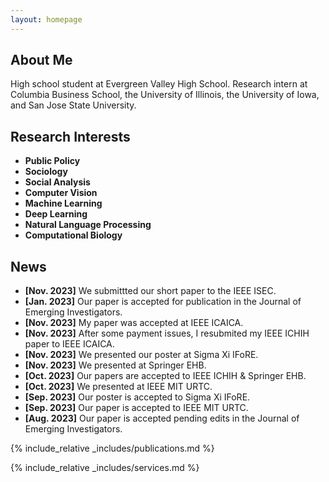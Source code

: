 ```yaml
---
layout: homepage
---
```


## About Me

High school student at Evergreen Valley High School. Research intern at Columbia Business School, the University of Illinois, the University of Iowa, and San Jose State University.

## Research Interests

- **Public Policy**
- **Sociology** 
- **Social Analysis** 
- **Computer Vision**
- **Machine Learning**
- **Deep Learning** 
- **Natural Language Processing** 
- **Computational Biology** 

## News
- **[Nov. 2023]** We submittted our short paper to the IEEE ISEC.
- **[Jan. 2023]** Our paper is accepted for publication in the Journal of Emerging Investigators.
- **[Nov. 2023]** My paper was accepted at IEEE ICAICA.
- **[Nov. 2023]** After some payment issues, I resubmited my IEEE ICHIH paper to IEEE ICAICA.
- **[Nov. 2023]** We presented our poster at Sigma Xi IFoRE.
- **[Nov. 2023]** We presented at Springer EHB.
- **[Oct. 2023]** Our papers are accepted to IEEE ICHIH & Springer EHB.
- **[Oct. 2023]** We presented at IEEE MIT URTC.
- **[Sep. 2023]** Our poster is accepted to Sigma Xi IFoRE.
- **[Sep. 2023]** Our paper is accepted to IEEE MIT URTC.
- **[Aug. 2023]** Our paper is accepted pending edits in the Journal of Emerging Investigators.

{% include_relative _includes/publications.md %}

{% include_relative _includes/services.md %}
